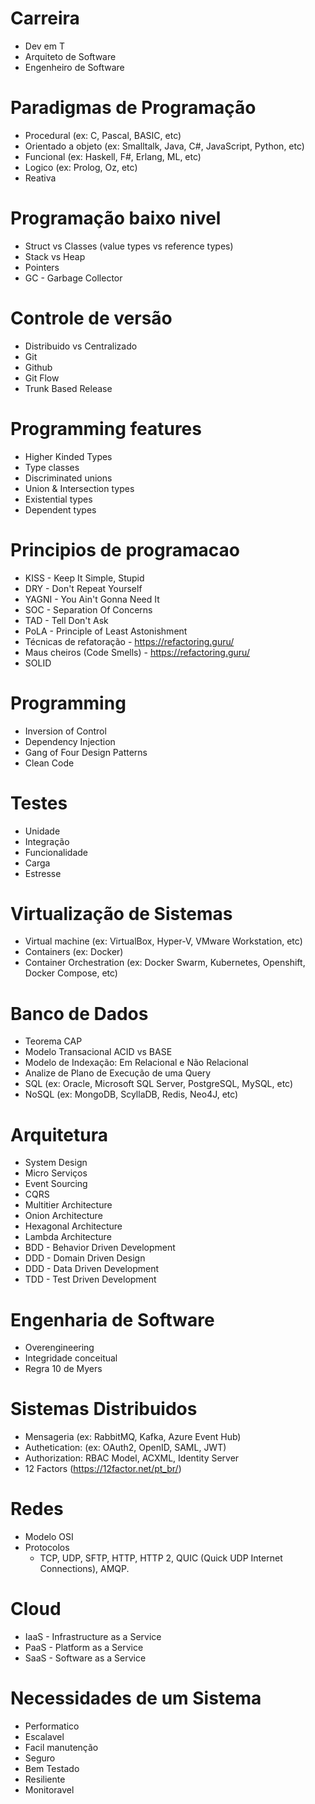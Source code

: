 # Carreira
- Dev em T
- Arquiteto de Software
- Engenheiro de Software

# Paradigmas de Programação
- Procedural (ex: C, Pascal, BASIC, etc)
- Orientado a objeto (ex: Smalltalk, Java, C#, JavaScript, Python, etc)
- Funcional (ex: Haskell, F#, Erlang, ML, etc)
- Logico (ex: Prolog, Oz, etc)
- Reativa 

# Programação baixo nivel
- Struct vs Classes (value types vs reference types)
- Stack vs Heap
- Pointers
- GC - Garbage Collector

# Controle de versão
- Distribuido vs Centralizado
- Git
- Github
- Git Flow
- Trunk Based Release

# Programming features
- Higher Kinded Types
- Type classes
- Discriminated unions
- Union & Intersection types
- Existential types
- Dependent types

# Principios de programacao
- KISS - Keep It Simple, Stupid
- DRY - Don't Repeat Yourself
- YAGNI - You Ain't Gonna Need It
- SOC - Separation Of Concerns
- TAD - Tell Don't Ask
- PoLA - Principle of Least Astonishment
- Técnicas de refatoração - https://refactoring.guru/
- Maus cheiros (Code Smells) - https://refactoring.guru/
- SOLID

# Programming 
- Inversion of Control
- Dependency Injection
- Gang of Four Design Patterns
- Clean Code

# Testes
- Unidade
- Integração
- Funcionalidade
- Carga
- Estresse

# Virtualização de Sistemas
- Virtual machine (ex: VirtualBox, Hyper-V, VMware Workstation, etc)
- Containers (ex: Docker)
- Container Orchestration (ex: Docker Swarm, Kubernetes, Openshift, Docker Compose, etc)

# Banco de Dados
- Teorema CAP
- Modelo Transacional ACID vs BASE
- Modelo de Indexação: Em Relacional e Não Relacional
- Analize de Plano de Execução de uma Query
- SQL (ex: Oracle, Microsoft SQL Server, PostgreSQL, MySQL, etc)
- NoSQL (ex: MongoDB, ScyllaDB, Redis, Neo4J, etc)


# Arquitetura
- System Design
- Micro Serviços
- Event Sourcing
- CQRS
- Multitier Architecture
- Onion Architecture
- Hexagonal Architecture
- Lambda Architecture
- BDD - Behavior Driven Development
- DDD - Domain Driven Design
- DDD - Data Driven Development
- TDD - Test Driven Development

# Engenharia de Software
- Overengineering 
- Integridade conceitual
- Regra 10 de Myers

# Sistemas Distribuidos
- Mensageria (ex: RabbitMQ, Kafka, Azure Event Hub)
- Authetication: (ex: OAuth2, OpenID, SAML, JWT)
- Authorization: RBAC Model, ACXML, Identity Server
- 12 Factors (https://12factor.net/pt_br/)

# Redes
- Modelo OSI
- Protocolos 
  - TCP, UDP, SFTP, HTTP, HTTP 2, QUIC (Quick UDP Internet Connections), AMQP.

# Cloud
- IaaS - Infrastructure as a Service
- PaaS - Platform as a Service
- SaaS - Software as a Service

# Necessidades de um Sistema
- Performatico
- Escalavel
- Facil manutenção
- Seguro
- Bem Testado
- Resiliente
- Monitoravel

